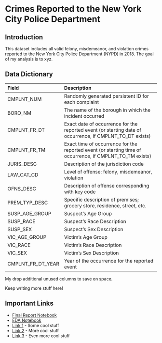 # Crimes Reported to the New York City Police Department

## Introduction

This dataset includes all valid felony, misdemeanor, and violation crimes reported to the New York City Police Department (NYPD) in 2018. The goal of my analysis is to xyz.

## Data Dictionary

| Field | Description |
| :--- | :--- |
| CMPLNT_NUM | Randomly generated persistent ID for each complaint  |
| BORO_NM | The name of the borough in which the incident occurred |
| CMPLNT_FR_DT | Exact date of occurrence for the reported event (or starting date of occurrence, if CMPLNT_TO_DT exists) |
| CMPLNT_FR_TM | Exact time of occurrence for the reported event (or starting time of occurrence, if CMPLNT_TO_TM exists) |
| JURIS_DESC | Description of the jurisdiction code |
| LAW_CAT_CD | Level of offense: felony, misdemeanor, violation  |
| OFNS_DESC | Description of offense corresponding with key code |
| PREM_TYP_DESC | Specific description of premises; grocery store, residence, street, etc. |
| SUSP_AGE_GROUP | Suspect’s Age Group |
| SUSP_RACE | Suspect’s Race Description |
| SUSP_SEX | Suspect’s Sex Description |
| VIC_AGE_GROUP | Victim’s Age Group |
| VIC_RACE | Victim’s Race Description |
| VIC_SEX | Victim’s Sex Description |
| CMPLNT_FR_DT_YEAR | Year of the occurrence for the reported event |

My drop additional unused columns to save on space.

Keep writing more stuff here!

## Important Links

* [Final Report Notebook](report.ipynb)
* [EDA Notebook](eda.ipynb)
* [Link 1](http://www.google.com) - Some cool stuff
* [Link 2](http://www.google.com) - More cool stuff
* [Link 3](http://www.google.com) - Even more cool stuff
